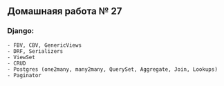 ## Домашнаяя работа № 27
### Django:
    - FBV, CBV, GenericViews
    - DRF, Serializers
    - ViewSet
    - CRUD
    - Postgres (one2many, many2many, QuerySet, Aggregate, Join, Lookups)
    - Paginator